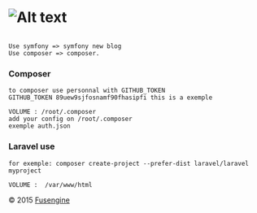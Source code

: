 ![Alt text](http://www.fusengine.ch/img/laravel-composer.svg)
=============================================================

```

Use symfony => symfony new blog
Use composer => composer.

```

### Composer

```
to composer use personnal with GITHUB_TOKEN
GITHUB_TOKEN 89uew9sjfosnamf90fhasipfi this is a exemple

VOLUME : /root/.composer
add your config on /root/.composer
exemple auth.json
```

### Laravel use

```
for exemple: composer create-project --prefer-dist laravel/laravel myproject
```

```
VOLUME :  /var/www/html
```

&copy; 2015 [Fusengine](http://fusengine.com)
